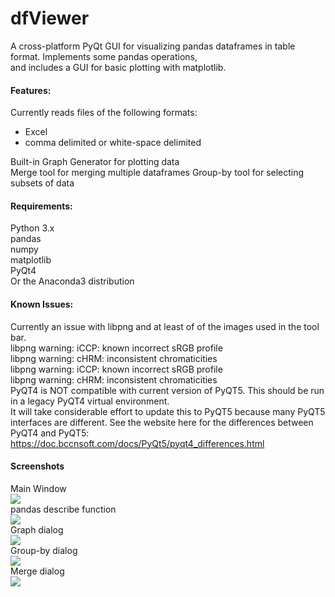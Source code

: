 # dfViewer
A cross-platform PyQt GUI for visualizing pandas dataframes in table format.  Implements some pandas operations,<br>
and includes a GUI for basic plotting with matplotlib.

#### Features:
Currently reads files of the following formats:<br>
  * Excel<br>
  * comma delimited or white-space delimited<br>

Built-in Graph Generator for plotting data <br>
Merge tool for merging multiple dataframes
Group-by tool for selecting subsets of data


#### Requirements:
Python 3.x<br>
pandas<br>
numpy<br>
matplotlib<br>
PyQt4<br>
Or the Anaconda3 distribution<br>

#### Known Issues:
Currently an issue with libpng and at least of of the images used in the tool bar.<br>
<font>libpng warning: iCCP: known incorrect sRGB profile<br>
libpng warning: cHRM: inconsistent chromaticities<br>
libpng warning: iCCP: known incorrect sRGB profile<br>
libpng warning: cHRM: inconsistent chromaticities<br>
PyQT4 is NOT compatible with current version of PyQT5.  This should be run in a legacy PyQT4 virtual environment.  
It will take considerable effort to update this to PyQT5 because many PyQT5 interfaces are different.  See the website here for the differences between PyQT4 and PyQT5:  https://doc.bccnsoft.com/docs/PyQt5/pyqt4_differences.html

#### Screenshots
Main Window<br>
![](./screenshots/dfViewer_main.png)<br>
pandas describe function<br>
![](./screenshots/Describe_Dialog.png)<br>
Graph dialog<br>
![](./screenshots/Graph_Dialog.png)<br>
Group-by dialog<br>
![](./screenshots/GroupBy_Dialog.png)<br>
Merge dialog<br>
![](./screenshots/Merge_Dialog.png)<br>
